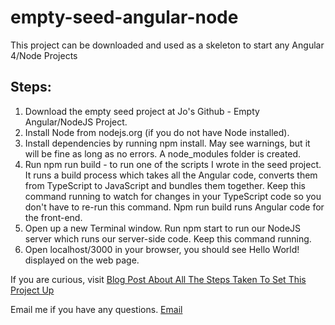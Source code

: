 # empty-seed-angular-node
This project can be downloaded and used as a skeleton to start any Angular 4/Node Projects

Steps:
------
1. Download the empty seed project at Jo's Github - Empty Angular/NodeJS Project.
2. Install Node from nodejs.org (if you do not have Node installed).
3. Install dependencies by running npm install. May see warnings, but it will be fine as long as no errors. A node_modules folder is created.
4. Run npm run build - to run one of the scripts I wrote in the seed project. It runs a build process which takes all the Angular code, converts them from TypeScript to JavaScript and bundles them together. Keep this command running to watch for changes in your TypeScript code so you don't have to re-run this command. Npm run build runs Angular code for the front-end.
5. Open up a new Terminal window. Run npm start to run our NodeJS server which runs our server-side code.  Keep this command running.
6. Open localhost/3000 in your browser, you should see Hello World! displayed on the web page.

If you are curious, visit
[Blog Post About All The Steps Taken To Set This Project Up](https://alwaysbecoding.bold.io/empty-seed-project-nodejs-angular-2017-05-26)	

Email me if you have any questions.
[Email](mailto:jochong82@gmail.com)	